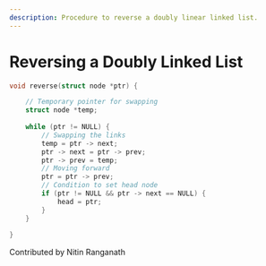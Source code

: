 ```yaml
---
description: Procedure to reverse a doubly linear linked list.
---
```


# Reversing a Doubly Linked List

```c
void reverse(struct node *ptr) {

    // Temporary pointer for swapping
    struct node *temp;
    
    while (ptr != NULL) {
        // Swapping the links
        temp = ptr -> next;
        ptr -> next = ptr -> prev;
        ptr -> prev = temp;
        // Moving forward
        ptr = ptr -> prev;
        // Condition to set head node
        if (ptr != NULL && ptr -> next == NULL) {
            head = ptr;
        }
    }
    
}
```

Contributed by Nitin Ranganath

